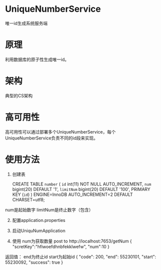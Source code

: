# UniqueNumberService
唯一id生成系统服务端

# 原理
利用数据库的原子性生成唯一id。

# 架构
典型的CS架构

# 高可用性
高可用性可以通过部署多个UniqueNumberService，每个UniqueNumberService负责不同的id段来实现。


# 使用方法
1. 创建表

    CREATE TABLE `number` (
    `id` int(11) NOT NULL AUTO_INCREMENT,
    `num` bigint(20) DEFAULT '1',
    `limitNum` bigint(20) DEFAULT '100',
    PRIMARY KEY (`id`)
    ) ENGINE=InnoDB AUTO_INCREMENT=2 DEFAULT CHARSET=utf8;
    

num是起始数字
limitNum是终止数字（包含）

2. 配置application.properties


3. 启动UniquNumApplication

4. 使用
num为获取数量
post to http://localhost:7653/getNum
  {
  "scretKey":"hfiwoefdhnbfekklwefw",
  "num":10
  }

返回值：
end为终止id
start为起始id
  {
    "code": 200,
    "end": 55230101,
    "start": 55230092,
    "success": true
  }

